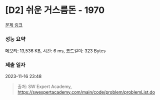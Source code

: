 # [D2] 쉬운 거스름돈 - 1970 

[문제 링크](https://swexpertacademy.com/main/code/problem/problemDetail.do?contestProbId=AV5PsIl6AXIDFAUq) 

### 성능 요약

메모리: 13,536 KB, 시간: 6 ms, 코드길이: 323 Bytes

### 제출 일자

2023-11-16 23:48



> 출처: SW Expert Academy, https://swexpertacademy.com/main/code/problem/problemList.do